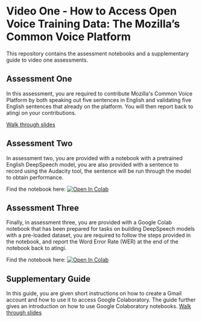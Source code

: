 # Video One - How to Access Open Voice Training Data: The Mozilla’s Common Voice Platform

This repository contains the assessment notebooks and a supplementary guide to video one assessments.

## Assessment One
In this assessment, you are required to contribute Mozilla's Common Voice Platform by both speaking out five sentences in English and validating five English sentences that already on the platform. You will then report back to atingi on your contributions.

[Walk through slides](https://docs.google.com/presentation/d/1_x7WQQgyhZqHJfy60TipgUjyh0Ypy1DEzjZ036kbNNw/edit?usp=sharing)

## Assessment Two
In assessment two, you are provided with a notebook with a pretrained English DeepSpeech model, you are also provided with a sentence to record using the Audacity tool, the sentence will be run through the model to obtain performance.

Find the notebook here: [![Open In Colab](https://colab.research.google.com/assets/colab-badge.svg)](https://colab.research.google.com/drive/1mBkmfIhVjcZBYQq3I58A50RwK82uYmRv?usp=sharing)

## Assessment Three
Finally, in assessment three, you are provided with a Google Colab notebook that has been prepared for tasks on building DeepSpeech models with a pre-loaded dataset, you are required to follow the steps provided in the notebook, and report the Word Error Rate (WER) at the end of the notebook back to atingi.

Find the notebook here: [![Open In Colab](https://colab.research.google.com/assets/colab-badge.svg)](https://colab.research.google.com/drive/1rIfBp75reqowzpiK3P9e2ZzOBAOwXuUu?usp=sharing)

## Supplementary Guide
In this guide, you are given short instructions on how to create a Gmail account and how to use it to access Google Colaboratory. The guide further gives an introduction on how to use Google Colaboratory notebooks.
[Walk through slides](https://docs.google.com/presentation/d/15fKMwc0KR4do1tdqDWo3JIfw2ZogbJgReb68I7uNHns/edit?usp=sharing)
